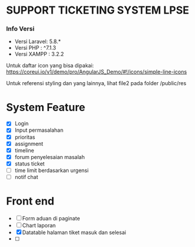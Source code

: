 # SUPPORT TICKETING SYSTEM LPSE

### Info Versi
* Versi Laravel: 5.8.*
* Versi PHP    : ^7.1.3
* Versi XAMPP  : 3.2.2

Untuk daftar icon yang bisa dipakai: https://coreui.io/v1/demo/pro/AngularJS_Demo/#!/icons/simple-line-icons

Untuk referensi styling dan yang lainnya, lihat file2 pada folder /public/res

# System Feature

- [x] Login
- [x] Input permasalahan
- [x] prioritas
- [x] assignment
- [x] timeline
- [x] forum penyelesaian masalah
- [x] status ticket
- [ ] time limit berdasarkan urgensi
- [ ] notif chat

# Front end
- [ ] Form aduan di paginate
- [ ] Chart laporan
- [x] Datatable halaman tiket masuk dan selesai
- [ ]
